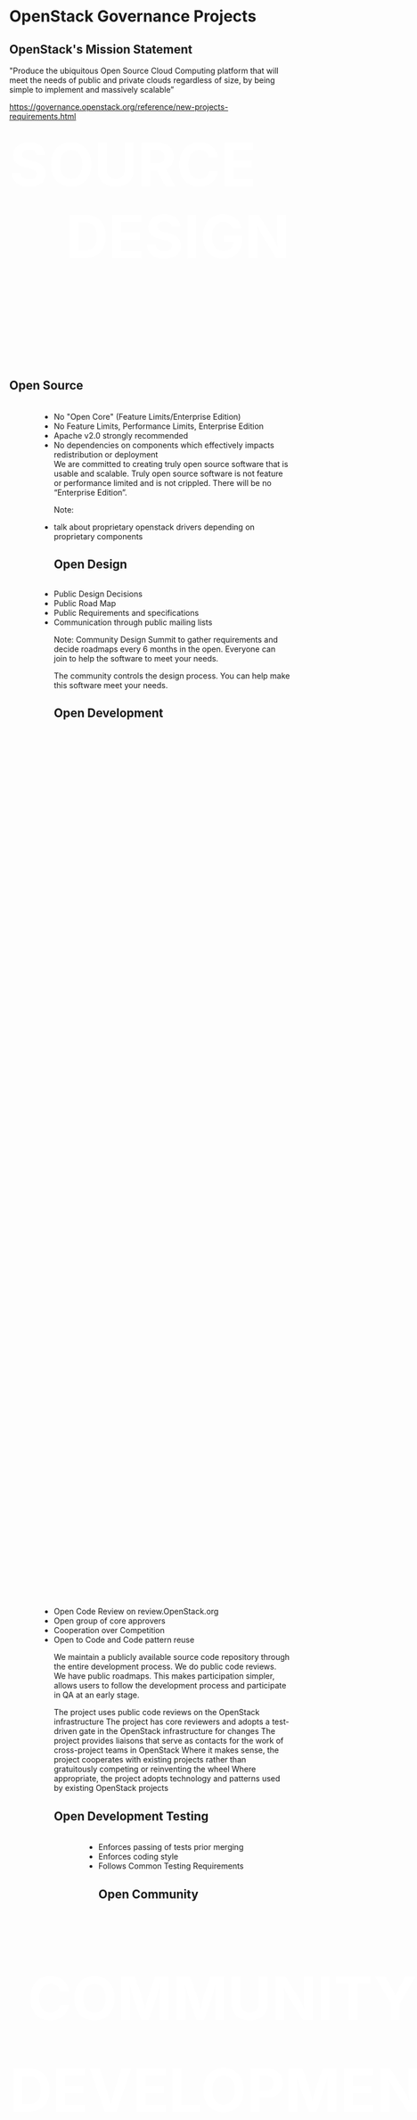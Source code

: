 <!-- .slide: data-state="section-break" id="governance" -->
# OpenStack Governance Projects


<!-- .slide: data-state="normal" id="openstack-mission" -->
## OpenStack's Mission Statement

<img data-src="images/openstack-logo-plain.png" width="50%" style="float: left; margin-right: 8px" />

<div class="call-to-action">
    "Produce the ubiquitous Open Source Cloud Computing platform
    that will meet the needs of public and private clouds
    regardless of size, by being simple to implement and massively scalable”
</div>

https://governance.openstack.org/reference/new-projects-requirements.html


<!-- .slide: data-background="images/open_sign_background.jpg" data-background-size="100%" id="governance-four-opens" data-menu-title="The Four Opens" -->
<!-- <h1 style="color: white">The Four Opens</h1> -->

<div style="color: white; font-size: 80pt; font-weight: bold; text-transform: uppercase">
<div>
        <div class="fragment" style="float: left; align: top left">Source</div>
        <div class="fragment" style="float: right; align: top right">Design</div>
    </div>
    <div style="padding: 8pt">&nbsp;</div>
    <div>
        <p class="fragment" style="position: absolute; bottom: 0">Development</p>
        <p class="fragment" style="position: absolute; bottom: 124pt; right: 0">Community</p>
    </div>
        <div style="padding: 8pt">&nbsp;</div>

</div>


<!-- .slide: data-state="normal" id="governance-open-source" -->
## Open Source

<img data-src="images/use_open_source.jpg" style="float: left; height: 70%; margin-right: 80px"/>

<ul style="display: inline">
    <li>No "Open Core" (Feature Limits/Enterprise Edition)</li>
    <li>No Feature Limits, Performance Limits, Enterprise Edition</li>
    <li>Apache v2.0 strongly recommended</li>
    <li>No dependencies on components which effectively impacts redistribution or deployment</li>
</ul>

<aside class="notes">
We are committed to creating truly open source software that is usable and
scalable. Truly open source software is not feature or performance limited and
is not crippled. There will be no “Enterprise Edition”.
</aside>

Note:
* talk about proprietary openstack drivers depending on proprietary components


<!-- .slide: data-state="normal" id="governance-open-design" -->
## Open Design

<p style="text-align: center">
<img data-src="images/open_design.jpg" style="width: 50%"/>
</p>

*   Public Design Decisions
*   Public Road Map
*   Public Requirements and specifications
*   Communication through public mailing lists

Note:
Community Design Summit to gather requirements and decide roadmaps
every 6 months in the open.
Everyone can join to help the software to meet your needs.

The community controls the design process. You can help make this software meet
your needs.


<!-- .slide: data-state="normal" id="governance-open-development" -->
## Open Development

<p style="text-align: center">
<img data-src="images/development.jpg" style="height: 40%"/>
</p>

*   Open Code Review on review.OpenStack.org
*   Open group of core approvers
*   Cooperation over Competition
*   Open to Code and Code pattern reuse

<aside class="notes">
We maintain a publicly available source code repository through the entire
development process. We do public code reviews. We have public roadmaps. This
makes participation simpler, allows users to follow the development process and
participate in QA at an early stage.

The project uses public code reviews on the OpenStack infrastructure
The project has core reviewers and adopts a test-driven gate in the OpenStack infrastructure for changes
The project provides liaisons that serve as contacts for the work of cross-project teams in OpenStack
Where it makes sense, the project cooperates with existing projects rather than gratuitously competing or reinventing the wheel
Where appropriate, the project adopts technology and patterns used by existing OpenStack projects
</aside>


<!-- .slide: data-state="normal" id="governance-open-testing" -->
## Open Development Testing

<img data-src="images/jenkins_checks.png" style="float: left; height: 70%; margin-right: 80px"/>

<ul style="display: inline">
    <li>Enforces passing of tests prior merging
    <li>Enforces coding style
    <li>Follows Common Testing Requirements
</ul>


<!-- .slide: data-state="normal" id="governance-open-community" -->
## Open Community

<p style="text-align: center">
<img data-src="images/community.jpg" style="height: 40%"/>
</p>

*   Healthy, vibrant community acting in Lazy consensus model
*   Processes are documented, open and transparent
*   Contributor chosen technical lead
*   Meetings are held & recorded in public IRC

Note:
One of our core goals is to maintain a healthy, vibrant developer and user
community. Most decisions are made using a lazy consensus model. All processes
are documented, open and transparent.

The technical governance of the project is a community meritocracy with
contributors electing technical leads and members of the Technical Committee.

All project meetings are held in public IRC channels and recorded. Additional
technical communication is through public mailing lists and is archived.
